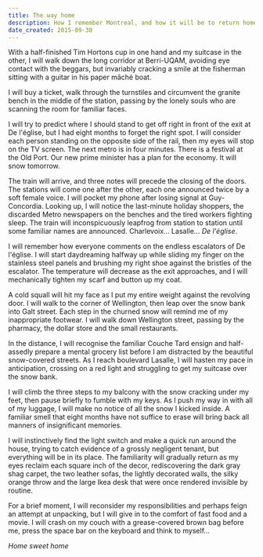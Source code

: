 ```yaml
---
title: The way home
description: How I remember Montreal, and how it will be to return home in the middle of the winter, eight months after I left.
date_created: 2015-09-30
---
```


With a half-finished Tim Hortons cup in one hand and my suitcase in the other, I will walk down the long corridor at Berri-UQAM, avoiding eye contact with the beggars, but invariably cracking a smile at the fisherman sitting with a guitar in his paper mâché boat.

I will buy a ticket, walk through the turnstiles and circumvent the granite bench in the middle of the station, passing by the lonely souls who are scanning the room for familiar faces.

I will try to predict where I should stand to get off right in front of the exit at De l'église, but I had eight months to forget the right spot. I will consider each person standing on the opposite side of the rail, then my eyes will stop on the TV screen. The next metro is in four minutes. There is a festival at the Old Port. Our new prime minister has a plan for the economy. It will snow tomorrow.

The train will arrive, and three notes will precede the closing of the doors. The stations will come one after the other, each one announced twice by a soft female voice. I will pocket my phone after losing signal at Guy-Concordia. Looking up, I will notice the last-minute holiday shoppers, the discarded Metro newspapers on the benches and the tired workers fighting sleep. The train will inconspicuously leapfrog from station to station until some familiar names are announced. Charlevoix... Lasalle... *De l'église*.

I will remember how everyone comments on the endless escalators of De l'église. I will start daydreaming halfway up while sliding my finger on the stainless steel panels and brushing my right shoe against the bristles of the escalator. The temperature will decrease as the exit approaches, and I will mechanically tighten my scarf and button up my coat.

A cold squall will hit my face as I put my entire weight against the revolving door. I will walk to the corner of Wellington, then leap over the snow bank into Galt street. Each step in the churned snow will remind me of my inappropriate footwear. I will walk down Wellington street, passing by the pharmacy, the dollar store and the small restaurants.

In the distance, I will recognise the familiar Couche Tard ensign and half-assedly prepare a mental grocery list before I am distracted by the beautiful snow-covered streets. As I reach boulevard Lasalle, I will hasten my pace in anticipation, crossing on a red light and struggling to get my suitcase over the snow bank.

I will climb the three steps to my balcony with the snow cracking under my feet, then pause briefly to fumble with my keys. As I push my way in with all of my luggage, I will make no notice of all the snow I kicked inside. A familiar smell that eight months have not suffice to erase will bring back all manners of insignificant memories.

I will instinctively find the light switch and make a quick run around the house, trying to catch evidence of a grossly negligent tenant, but everything will be in its place. The familiarity will gradually return as my eyes reclaim each square inch of the decor, rediscovering the dark gray shag carpet, the two leather sofas, the lightly decorated walls, the silky orange throw and the large Ikea desk that were once rendered invisible by routine.

For a brief moment, I will reconsider my responsibilities and perhaps feign an attempt at unpacking, but I will give in to the comfort of fast food and a movie. I will crash on my couch with a grease-covered brown bag before me, press the space bar on the keyboard and think to myself...

*Home sweet home*

